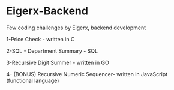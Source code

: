 # Eigerx-Backend
Few coding challenges by Eigerx, backend development 

1-Price Check - written in C

2-SQL - Department Summary - SQL

3-Recursive Digit Summer - written in GO

4- (BONUS) Recursive Numeric Sequencer- written in JavaScript (functional language)
